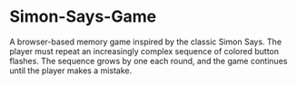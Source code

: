 # Simon-Says-Game
A browser-based memory game inspired by the classic Simon Says. The player must repeat an increasingly complex sequence of colored button flashes. The sequence grows by one each round, and the game continues until the player makes a mistake.
